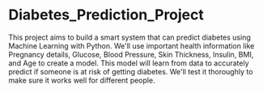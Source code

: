 # Diabetes_Prediction_Project
This project aims to build a smart system that can predict diabetes using Machine Learning with Python. We'll use important health information like Pregnancy details, Glucose, Blood Pressure, Skin Thickness, Insulin, BMI, and Age to create a model. This model will learn from data to accurately predict if someone is at risk of getting diabetes. We'll test it thoroughly to make sure it works well for different people.

